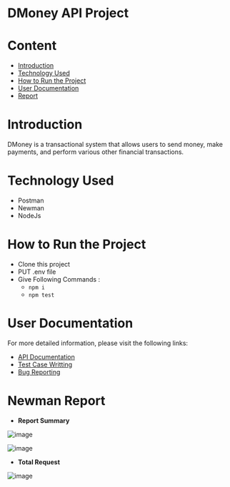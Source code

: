 # DMoney API Project

# Content 
- [Introduction](#introduction)
- [Technology Used](#technology-used)
- [How to Run the Project](#how-to-run-the-project)
- [User Documentation](#user-documentation)
- [Report](#newman-report)

  
# Introduction
DMoney is a transactional system that allows users to send money, make payments, and perform various other financial transactions.

# Technology Used
- Postman
- Newman
- NodeJs

# How to Run the Project
- Clone this project
- PUT .env file
- Give Following Commands :
  -  ``` npm i ```
  -  ``` npm test ```

# User Documentation
For more detailed information, please visit the following links:
- [API Documentation](https://documenter.getpostman.com/view/31249969/2sAYBYeV1E)
- [Test Case Writting](https://docs.google.com/spreadsheets/d/1rUw4h8KnDtcwhInxqn0V3o-VzKlOzxoG/edit?usp=sharing&ouid=101261480016291433708&rtpof=true&sd=true)
- [Bug Reporting](https://docs.google.com/spreadsheets/d/1KOtArOTttPl18baEWWgh7EC8LjG0bCM3/edit?usp=sharing&ouid=101261480016291433708&rtpof=true&sd=true)

# Newman Report 
- **Report Summary**
  
![image](https://github.com/user-attachments/assets/f25a09b5-da5d-4a75-89c8-cea310e44d6f)

![image](https://github.com/user-attachments/assets/2c837cc7-a999-4409-a0f6-e4ad14d53160)


- **Total Request**

![image](https://github.com/user-attachments/assets/d7305846-2dd4-45bd-9f17-0ee307a80df8)





  


